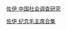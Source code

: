 
[佐伊 中国社会调查研究](https://facturi.github.io/Record/%E4%BD%90%E4%BC%8A/%E4%B8%AD%E5%9B%BD%E7%A4%BE%E4%BC%9A%E8%B0%83%E6%9F%A5%E7%A0%94%E7%A9%B6-%E7%AC%AC%E4%B8%80%E6%9C%9F)

[佐伊 纪念毛主席合集](https://facturi.github.io/Record/%E4%BD%90%E4%BC%8A/%E7%BA%AA%E5%BF%B5%E6%AF%9B%E4%B8%BB%E5%B8%AD%20%E5%90%88%E9%9B%861)